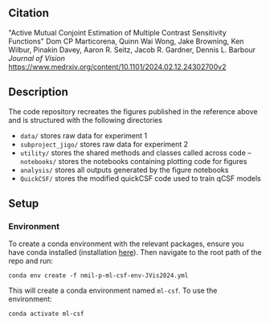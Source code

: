 ## Citation
"Active Mutual Conjoint Estimation of Multiple Contrast Sensitivity Functions"
Dom CP Marticorena, Quinn Wai Wong, Jake Browning, Ken Wilbur, Pinakin Davey, Aaron R. Seitz, Jacob R. Gardner, Dennis L. Barbour
_Journal of Vision_
https://www.medrxiv.org/content/10.1101/2024.02.12.24302700v2

## Description

The code repository recreates the figures published in the reference above and is structured with the following directories
- `data/` stores raw data for experiment 1
- `subproject_jigo/` stores raw data for experiment 2
- `utility/` stores the shared methods and classes called across code
– `notebooks/` stores the notebooks containing plotting code for figures
- `analysis/` stores all outputs generated by the figure notebooks
- `QuickCSF/` stores the modified quickCSF code used to train qCSF models

## Setup

### Environment

To create a conda environment with the relevant packages, ensure you have conda installed (installation [here](https://conda.io/projects/conda/en/latest/user-guide/install/index.html)). Then navigate to the root path of the repo and run:

`conda env create -f nmil-p-ml-csf-env-JVis2024.yml`

This will create a conda environment named `ml-csf`. To use the environment:

`conda activate ml-csf`
